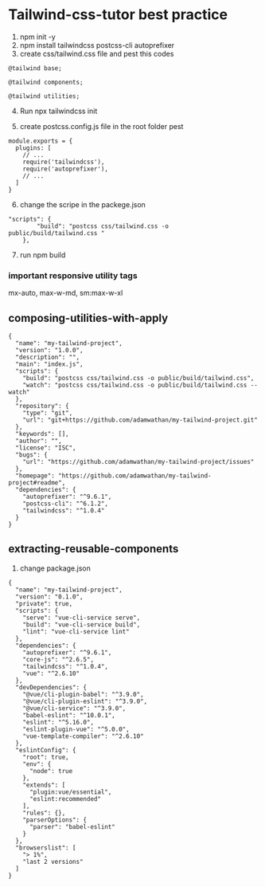 # Tailwind-css-tutor best practice

1. npm init -y
2. npm install tailwindcss postcss-cli autoprefixer
3. create css/tailwind.css file and pest this codes

```
@tailwind base;

@tailwind components;

@tailwind utilities;
```

4. Run npx tailwindcss init

5. create postcss.config.js file in the root folder pest

```
module.exports = {
  plugins: [
    // ...
    require('tailwindcss'),
    require('autoprefixer'),
    // ...
  ]
}
```

6. change the scripe in the packege.json

```
"scripts": {
		"build": "postcss css/tailwind.css -o public/build/tailwind.css "
	},
```

7. run npm build

### important responsive utility tags

mx-auto, max-w-md, sm:max-w-xl

## composing-utilities-with-apply
```
{
  "name": "my-tailwind-project",
  "version": "1.0.0",
  "description": "",
  "main": "index.js",
  "scripts": {
    "build": "postcss css/tailwind.css -o public/build/tailwind.css",
    "watch": "postcss css/tailwind.css -o public/build/tailwind.css --watch"
  },
  "repository": {
    "type": "git",
    "url": "git+https://github.com/adamwathan/my-tailwind-project.git"
  },
  "keywords": [],
  "author": "",
  "license": "ISC",
  "bugs": {
    "url": "https://github.com/adamwathan/my-tailwind-project/issues"
  },
  "homepage": "https://github.com/adamwathan/my-tailwind-project#readme",
  "dependencies": {
    "autoprefixer": "^9.6.1",
    "postcss-cli": "^6.1.2",
    "tailwindcss": "^1.0.4"
  }
}
```
## extracting-reusable-components
1. change package.json
```
{
  "name": "my-tailwind-project",
  "version": "0.1.0",
  "private": true,
  "scripts": {
    "serve": "vue-cli-service serve",
    "build": "vue-cli-service build",
    "lint": "vue-cli-service lint"
  },
  "dependencies": {
    "autoprefixer": "^9.6.1",
    "core-js": "^2.6.5",
    "tailwindcss": "^1.0.4",
    "vue": "^2.6.10"
  },
  "devDependencies": {
    "@vue/cli-plugin-babel": "^3.9.0",
    "@vue/cli-plugin-eslint": "^3.9.0",
    "@vue/cli-service": "^3.9.0",
    "babel-eslint": "^10.0.1",
    "eslint": "^5.16.0",
    "eslint-plugin-vue": "^5.0.0",
    "vue-template-compiler": "^2.6.10"
  },
  "eslintConfig": {
    "root": true,
    "env": {
      "node": true
    },
    "extends": [
      "plugin:vue/essential",
      "eslint:recommended"
    ],
    "rules": {},
    "parserOptions": {
      "parser": "babel-eslint"
    }
  },
  "browserslist": [
    "> 1%",
    "last 2 versions"
  ]
}
```
